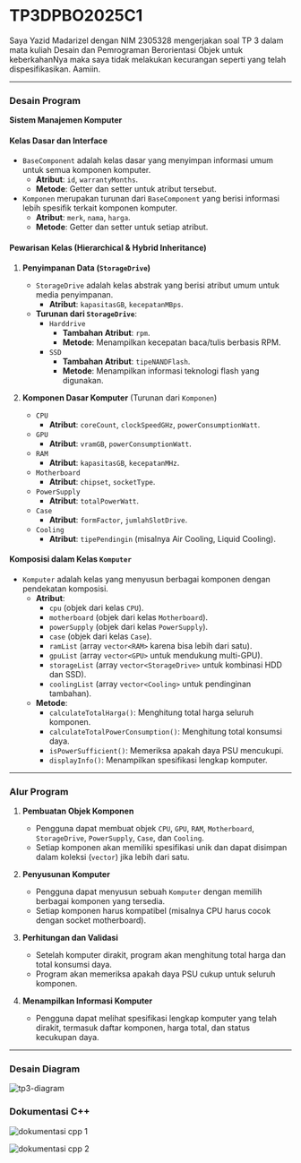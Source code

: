# TP3DPBO2025C1

Saya Yazid Madarizel dengan NIM 2305328 mengerjakan soal TP 3 dalam mata kuliah Desain dan Pemrograman Berorientasi Objek untuk keberkahanNya maka saya tidak melakukan kecurangan seperti yang telah dispesifikasikan. Aamiin.

---

### **Desain Program**  
**Sistem Manajemen Komputer**  

#### **Kelas Dasar dan Interface**  
- `BaseComponent` adalah kelas dasar yang menyimpan informasi umum untuk semua komponen komputer.  
  - **Atribut**: `id`, `warrantyMonths`.  
  - **Metode**: Getter dan setter untuk atribut tersebut.  
- `Komponen` merupakan turunan dari `BaseComponent` yang berisi informasi lebih spesifik terkait komponen komputer.  
  - **Atribut**: `merk`, `nama`, `harga`.  
  - **Metode**: Getter dan setter untuk setiap atribut.  

#### **Pewarisan Kelas (Hierarchical & Hybrid Inheritance)**  
1. **Penyimpanan Data (`StorageDrive`)**  
   - `StorageDrive` adalah kelas abstrak yang berisi atribut umum untuk media penyimpanan.  
     - **Atribut**: `kapasitasGB`, `kecepatanMBps`.  
   - **Turunan dari `StorageDrive`**:  
     - `Harddrive`  
       - **Tambahan Atribut**: `rpm`.  
       - **Metode**: Menampilkan kecepatan baca/tulis berbasis RPM.  
     - `SSD`  
       - **Tambahan Atribut**: `tipeNANDFlash`.  
       - **Metode**: Menampilkan informasi teknologi flash yang digunakan.  

2. **Komponen Dasar Komputer** (Turunan dari `Komponen`)  
   - `CPU`  
     - **Atribut**: `coreCount`, `clockSpeedGHz`, `powerConsumptionWatt`.  
   - `GPU`  
     - **Atribut**: `vramGB`, `powerConsumptionWatt`.  
   - `RAM`  
     - **Atribut**: `kapasitasGB`, `kecepatanMHz`.  
   - `Motherboard`  
     - **Atribut**: `chipset`, `socketType`.  
   - `PowerSupply`  
     - **Atribut**: `totalPowerWatt`.  
   - `Case`  
     - **Atribut**: `formFactor`, `jumlahSlotDrive`.  
   - `Cooling`  
     - **Atribut**: `tipePendingin` (misalnya Air Cooling, Liquid Cooling).  

#### **Komposisi dalam Kelas `Komputer`**  
- `Komputer` adalah kelas yang menyusun berbagai komponen dengan pendekatan komposisi.  
  - **Atribut**:  
    - `cpu` (objek dari kelas `CPU`).  
    - `motherboard` (objek dari kelas `Motherboard`).  
    - `powerSupply` (objek dari kelas `PowerSupply`).  
    - `case` (objek dari kelas `Case`).  
    - `ramList` (array `vector<RAM>` karena bisa lebih dari satu).  
    - `gpuList` (array `vector<GPU>` untuk mendukung multi-GPU).  
    - `storageList` (array `vector<StorageDrive>` untuk kombinasi HDD dan SSD).  
    - `coolingList` (array `vector<Cooling>` untuk pendinginan tambahan).  
  - **Metode**:  
    - `calculateTotalHarga()`: Menghitung total harga seluruh komponen.  
    - `calculateTotalPowerConsumption()`: Menghitung total konsumsi daya.  
    - `isPowerSufficient()`: Memeriksa apakah daya PSU mencukupi.  
    - `displayInfo()`: Menampilkan spesifikasi lengkap komputer.  

---

### **Alur Program**  
1. **Pembuatan Objek Komponen**  
   - Pengguna dapat membuat objek `CPU`, `GPU`, `RAM`, `Motherboard`, `StorageDrive`, `PowerSupply`, `Case`, dan `Cooling`.  
   - Setiap komponen akan memiliki spesifikasi unik dan dapat disimpan dalam koleksi (`vector`) jika lebih dari satu.  

2. **Penyusunan Komputer**  
   - Pengguna dapat menyusun sebuah `Komputer` dengan memilih berbagai komponen yang tersedia.  
   - Setiap komponen harus kompatibel (misalnya CPU harus cocok dengan socket motherboard).  

3. **Perhitungan dan Validasi**  
   - Setelah komputer dirakit, program akan menghitung total harga dan total konsumsi daya.  
   - Program akan memeriksa apakah daya PSU cukup untuk seluruh komponen.  

4. **Menampilkan Informasi Komputer**  
   - Pengguna dapat melihat spesifikasi lengkap komputer yang telah dirakit, termasuk daftar komponen, harga total, dan status kecukupan daya.  

---

### Desain Diagram

![tp3-diagram](https://github.com/user-attachments/assets/3cbcac09-da8d-455a-a3fe-9fa9eb9e85f1)

### Dokumentasi C++

![dokumentasi cpp 1](https://github.com/user-attachments/assets/95531c58-6b9e-416d-9d4e-c73f0eb32ead)

![dokumentasi cpp 2](https://github.com/user-attachments/assets/e4407556-7a52-4cdf-a9a0-0677dae1ee2f)



